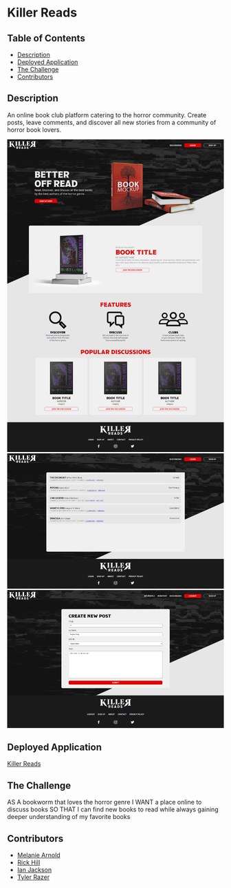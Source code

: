 # Killer Reads

## Table of Contents
* [Description](#description)
* [Deployed Application](#deployed)
* [The Challenge](#challenge)
* [Contributors](#contributors)

## Description <a name="description"></a>
An online book club platform catering to the horror community. Create posts, leave comments, and discover all new stories from a community of horror book lovers. 

![Killer Reads Landing Page](./screenshot/killer-reads-screenshot.png)
![Killer Reads Discussions Page](./screenshot/killer-reads-screenshot-2.png)
![Killer Reads Dashboard Page](./screenshot/killer-reads-screenshot-3.png)

## Deployed Application <a name="deployed"></a>
[Killer Reads](https://killer-reads.herokuapp.com/)

## The Challenge <a name="challenge"></a>
AS A bookworm that loves the horror genre
I WANT a place online to discuss books
SO THAT I can find new books to read while always gaining deeper understanding of my favorite books

## Contributors <a name="contributors"></a>
* [Melanie Arnold](https://github.com/einalem4)
* [Rick Hill](https://github.com/rickhill543)
* [Ian Jackson](https://github.com/ijacksondesign)
* [Tyler Razer](https://github.com/thrazer675)
